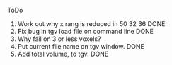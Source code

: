 ToDo

1. Work out why x rang is reduced in 50 32 36 DONE
2. Fix bug in tgv load file on command line   DONE
3. Why fail on 3 or less voxels?
4. Put current file name on tgv window.       DONE
5. Add total volume, to tgv.                  DONE
